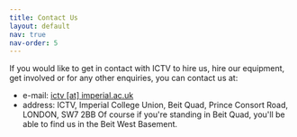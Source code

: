 ```yaml
---
title: Contact Us
layout: default
nav: true
nav-order: 5
---
```




If you would like to get in contact with ICTV to hire us, hire our equipment, get involved or for any other enquiries, you can contact us at:

- e-mail:  <a href="mailto:ictv@imperial.ac.uk" target="_top">ictv [at] imperial.ac.uk</a>
- address: ICTV, Imperial College Union, Beit Quad, Prince Consort Road, LONDON, SW7 2BB
Of course if you're standing in Beit Quad, you'll be able to find us in the Beit West Basement.